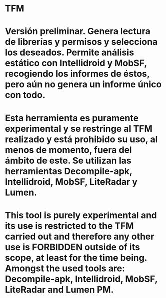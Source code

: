 # TFM
# Versión preliminar. Genera lectura de librerías y permisos y selecciona los deseados. Permite análisis estático con Intellidroid y MobSF, recogiendo los informes de éstos, pero aún no genera un informe único con todo.

# Esta herramienta es puramente experimental y se restringe al TFM realizado y está prohibido su uso, al menos de momento, fuera del ámbito de este. Se utilizan las herramientas Decompile-apk, Intellidroid, MobSF, LiteRadar y Lumen.

# This tool is purely experimental and its use is restricted to the TFM carried out and therefore any other use is FORBIDDEN outside of its scope, at least for the time being. Amongst the used tools are: Decompile-apk, Intellidroid, MobSF, LiteRadar and Lumen PM.
